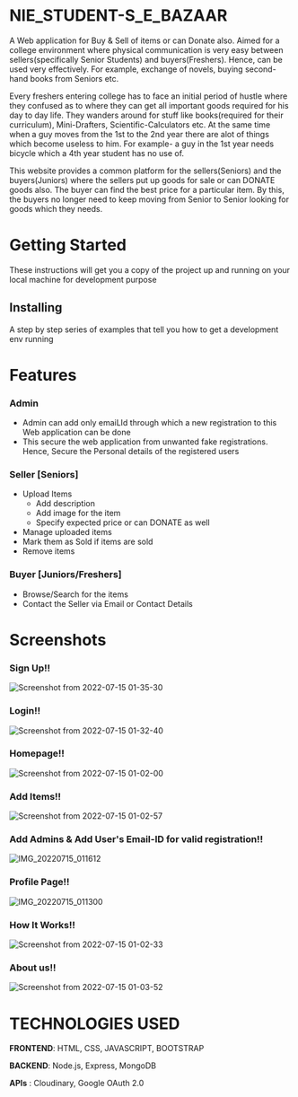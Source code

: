 # NIE_STUDENT-S_E_BAZAAR
A Web application for Buy & Sell of items or can Donate also. Aimed for a college environment where physical communication is very easy between sellers(specifically Senior Students) and buyers(Freshers). Hence, can be used very effectively. For example, exchange of novels, buying second-hand books from Seniors etc.

Every freshers entering college has to face an initial period of hustle where they confused as to where they can get all important goods required for his day to day life. They wanders around for stuff like books(required for their curriculum), Mini-Drafters, Scientific-Calculators etc. At the same time when a guy moves from the 1st to the 2nd year there are alot of things which become useless to him. For example- a guy in the 1st year needs bicycle which a 4th year student has no use of.

This website provides a common platform for the sellers(Seniors) and the buyers(Juniors) where the sellers put up goods for sale or can DONATE goods also. The buyer can find the best price for a particular item. By this, the buyers no longer need to keep moving from Senior to Senior looking for goods which they needs.

# Getting Started
These instructions will get you a copy of the project up and running on your local machine for development purpose
## Installing
A step by step series of examples that tell you how to get a development env running 

# Features

### Admin
* Admin can add only emaiLId through which a new registration to this Web application can be done 
* This secure the web application from unwanted fake registrations. Hence, Secure the Personal details of the registered users

### Seller [Seniors]
- Upload Items
  - Add description
  - Add image for the item
  - Specify expected price or can DONATE as well
- Manage uploaded items 
- Mark them as Sold if items are sold
- Remove items

### Buyer [Juniors/Freshers]
- Browse/Search for the items
- Contact the Seller via Email or Contact Details

# Screenshots
### Sign Up!!
![Screenshot from 2022-07-15 01-35-30](https://user-images.githubusercontent.com/63536870/179073827-336ef91d-b450-4183-adca-f83a81811ae2.png)
### Login!!
![Screenshot from 2022-07-15 01-32-40](https://user-images.githubusercontent.com/63536870/179073994-f319c27a-68a1-43ca-ae2f-fa97a377791c.png)
### Homepage!!
![Screenshot from 2022-07-15 01-02-00](https://user-images.githubusercontent.com/63536870/179074340-f9d0d544-0da7-4f39-926e-ef3355f762fb.png)
### Add Items!!
![Screenshot from 2022-07-15 01-02-57](https://user-images.githubusercontent.com/63536870/179074490-29bb3b72-fa3a-44ad-9fb1-b8406a116ec5.png)
### Add Admins & Add User's Email-ID for valid registration!!
![IMG_20220715_011612](https://user-images.githubusercontent.com/63536870/179074749-414ca386-b2c4-48f5-a2df-87d3beaa21ba.png)
### Profile Page!!
![IMG_20220715_011300](https://user-images.githubusercontent.com/63536870/179074821-12c95b8e-fe49-4ee8-8439-af1732e4fb80.png)
### How It Works!!
![Screenshot from 2022-07-15 01-02-33](https://user-images.githubusercontent.com/63536870/179074930-893d5186-48d0-4009-aca3-0ebc56cd7421.png)
### About us!!
![Screenshot from 2022-07-15 01-03-52](https://user-images.githubusercontent.com/63536870/179074986-c731547d-5679-4505-a8c6-9636181d2140.png)

# TECHNOLOGIES USED
**FRONTEND**: HTML, CSS, JAVASCRIPT, BOOTSTRAP

**BACKEND**: Node.js, Express, MongoDB

**APIs** : Cloudinary, Google OAuth 2.0
